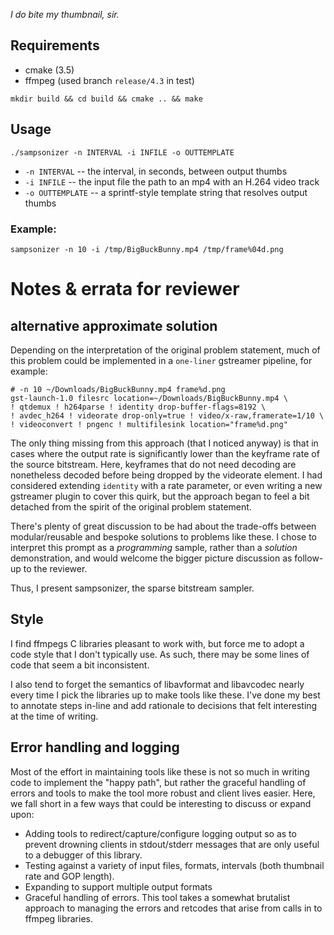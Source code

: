 _I do bite my thumbnail, sir._

## Requirements

* cmake (3.5)
* ffmpeg (used branch `release/4.3` in test)

```
mkdir build && cd build && cmake .. && make
```

## Usage

`./sampsonizer -n INTERVAL -i INFILE -o OUTTEMPLATE`

* `-n INTERVAL` -- the interval, in seconds, between output thumbs
* `-i INFILE` -- the input file the path to an mp4 with an H.264 video track
* `-o OUTTEMPLATE` -- a sprintf-style template string that resolves output thumbs

### Example:

`sampsonizer -n 10 -i /tmp/BigBuckBunny.mp4 /tmp/frame%04d.png`

# Notes & errata for reviewer

## alternative approximate solution

Depending on the interpretation of the original problem statement, much of this
problem could be implemented in a `one-liner` gstreamer pipeline, for example:

```
# -n 10 ~/Downloads/BigBuckBunny.mp4 frame%d.png
gst-launch-1.0 filesrc location=~/Downloads/BigBuckBunny.mp4 \
! qtdemux ! h264parse ! identity drop-buffer-flags=8192 \
! avdec_h264 ! videorate drop-only=true ! video/x-raw,framerate=1/10 \
! videoconvert ! pngenc ! multifilesink location="frame%d.png"

```

The only thing missing from this approach (that I noticed anyway) is that
in cases where the output rate is significantly lower than the keyframe rate
of the source bitstream. Here, keyframes that do not need decoding are
nonetheless decoded before being dropped by the videorate element.
I had considered extending `identity` with a rate parameter, or even writing a
new gstreamer plugin to cover this quirk, but the approach began to feel
a bit detached from the spirit of the original problem statement.

There's plenty of great discussion to be had about the trade-offs between
modular/reusable and bespoke solutions to problems like these.
I chose to interpret this prompt as a _programming_ sample, rather than a
_solution_ demonstration, and would welcome the bigger picture discussion as
follow-up to the reviewer.

Thus, I present sampsonizer, the sparse bitstream sampler.

## Style

I find ffmpegs C libraries pleasant to work with, but force me to adopt a code
style that I don't typically use. As such, there may be some lines of code that
seem a bit inconsistent.

I also tend to forget the semantics of libavformat and libavcodec nearly every
time I pick the libraries up to make tools like these. I've done my best to
annotate steps in-line and add rationale to decisions that felt interesting at
the time of writing.

## Error handling and logging

Most of the effort in maintaining tools like these is not so much in writing
code to implement the "happy path", but rather the graceful handling of errors
and tools to make the tool more robust and client lives easier. Here, we fall
short in a few ways that could be interesting to discuss or expand upon:

* Adding tools to redirect/capture/configure logging output so as to prevent
drowning clients in stdout/stderr messages that are only useful to a debugger
of this library.
* Testing against a variety of input files, formats, intervals (both thumbnail
rate and GOP length).
* Expanding to support multiple output formats
* Graceful handling of errors. This tool takes a somewhat brutalist approach to
managing the errors and retcodes that arise from calls in to ffmpeg libraries.
